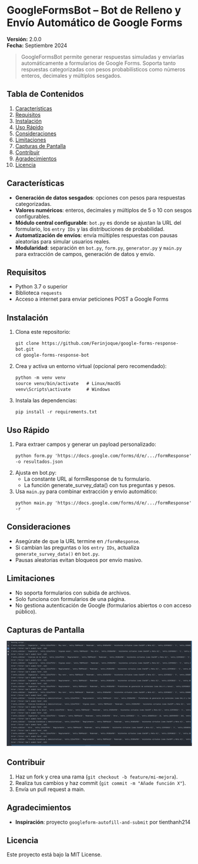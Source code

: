 # GoogleFormsBot – Bot de Relleno y Envío Automático de Google Forms

**Versión:** 2.0.0  
**Fecha:** Septiembre 2024

> GoogleFormsBot permite generar respuestas simuladas y enviarlas automáticamente a formularios de Google Forms. Soporta tanto respuestas categorizadas con pesos probabilísticos como números enteros, decimales y múltiplos sesgados.

## Tabla de Contenidos
1. [Características](#características)  
2. [Requisitos](#requisitos)  
3. [Instalación](#instalación)  
4. [Uso Rápido](#uso-rápido)  
5. [Consideraciones](#consideraciones)  
6. [Limitaciones](#limitaciones)  
7. [Capturas de Pantalla](#capturas-de-pantalla)  
8. [Contribuir](#contribuir)  
9. [Agradecimientos](#agradecimientos)  
10. [Licencia](#licencia)  

## Características
- **Generación de datos sesgados**: opciones con pesos para respuestas categorizadas.  
- **Valores numéricos**: enteros, decimales y múltiplos de 5 o 10 con sesgos configurables.  
- **Módulo central configurable**: `bot.py` es donde se ajustan la URL del formulario, los `entry IDs` y las distribuciones de probabilidad.  
- **Automatización de envíos**: envía múltiples respuestas con pausas aleatorias para simular usuarios reales.  
- **Modularidad**: separación en `bot.py`, `form.py`, `generator.py` y `main.py` para extracción de campos, generación de datos y envío.

## Requisitos
- Python 3.7 o superior  
- Biblioteca `requests`  
- Acceso a internet para enviar peticiones POST a Google Forms

## Instalación
1. Clona este repositorio:  
   ```
   git clone https://github.com/Ferinjoque/google-forms-response-bot.git
   cd google-forms-response-bot
   ```
2. Crea y activa un entorno virtual (opcional pero recomendado):
   ```
   python -m venv venv
   source venv/bin/activate   # Linux/macOS
   venv\Scripts\activate      # Windows
   ```
3. Instala las dependencias:
   ```
   pip install -r requirements.txt
   ```

## Uso Rápido
1. Para extraer campos y generar un payload personalizado:
   ```
   python form.py 'https://docs.google.com/forms/d/e/.../formResponse' -o resultados.json
   ```
2. Ajusta en bot.py:
   - La constante URL al formResponse de tu formulario.
   - La función generate_survey_data() con tus preguntas y pesos.
3. Usa `main.py` para combinar extracción y envío automático:
   ```
   python main.py 'https://docs.google.com/forms/d/e/.../formResponse' -r
   ```
   
## Consideraciones
- Asegúrate de que la URL termine en `/formResponse`.
- Si cambian las preguntas o los `entry IDs`, actualiza `generate_survey_data()` en `bot.py`.
- Pausas aleatorias evitan bloqueos por envío masivo.

## Limitaciones
- No soporta formularios con subida de archivos.
- Solo funciona con formularios de una página.
- No gestiona autenticación de Google (formularios abiertos o con acceso público).

## Capturas de Pantalla
![GoogleFormsBot](GoogleFormsBot.png)

## Contribuir
1. Haz un fork y crea una rama (```git checkout -b feature/mi-mejora```).
2. Realiza tus cambios y haz commit (```git commit -m "Añade función X"```).
3. Envía un pull request a main.

## Agradecimientos
- **Inspiración**: proyecto `googleform-autofill-and-submit` por tienthanh214

## Licencia
Este proyecto está bajo la MIT License.
